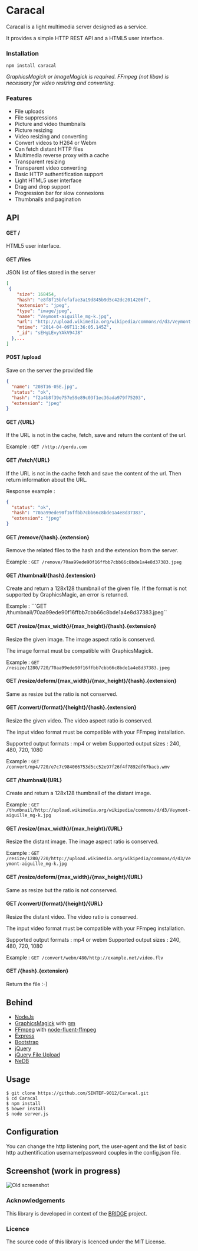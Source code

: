 Caracal
=======

Caracal is a light multimedia server designed as a service.

It provides a simple HTTP REST API and a HTML5 user interface.

### Installation
```npm install caracal```

_GraphicsMagick or ImageMagick is required. FFmpeg (not libav) is necessary for video resizing and converting._

### Features

 * File uploads
 * File suppressions
 * Picture and video thumbnails
 * Picture resizing
 * Video resizing and converting
  * Convert videos to H264 or Webm 
 * Can fetch distant HTTP files
  * Multimedia reverse proxy with a cache
  * Transparent resizing
  * Transparent video converting
  * Basic HTTP authentification support
 * Light HTML5 user interface
  * Drag and drop support
  * Progression bar for slow connexions
  * Thumbnails and pagination

## API

#### GET /

HTML5 user interface.

#### GET /files

JSON list of files stored in the server
```json
[
 {
    "size": 168454,
    "hash": "e8f8f15bfefafae3a19d845b9d5c42dc2014206f",
    "extension": "jpeg",
    "type": "image/jpeg",
    "name": "Veymont-aiguille_mg-k.jpg",
    "url": "http://upload.wikimedia.org/wikipedia/commons/d/d3/Veymont-aiguille_mg-k.jpg",
    "mtime": "2014-04-09T11:36:05.145Z",
    "_id": "sEHgLEvyYAkV94J8"
  },...
]
```

#### POST /upload

Save on the server the provided file
```json
{
  "name": "208T16-05E.jpg",
  "status": "ok",
  "hash": "f2a4b8f39e757e59e89c03f1ec36ada979f75203",
  "extension": "jpeg"
}
```

#### GET /{URL}

If the URL is not in the cache, fetch, save and return the content of the url.

Example : ```GET /http://perdu.com```

#### GET /fetch/{URL}

If the URL is not in the cache fetch and save the content of the url. Then return information about the URL.

Response example :
```json
{
  "status": "ok",
  "hash": "70aa99ede90f16ffbb7cbb66c8bde1a4e8d37383",
  "extension": "jpeg"
}
```

#### GET /remove/{hash}.{extension}

Remove the related files to the hash and the extension from the server.

Example : ```GET /remove/70aa99ede90f16ffbb7cbb66c8bde1a4e8d37383.jpeg```

#### GET /thumbnail/{hash}.{extension}

Create and return a 128x128 thumbnail of the given file. If the format is not supported by GraphicsMagic, an error is returned.

Example : ```GET /thumbnail/70aa99ede90f16ffbb7cbb66c8bde1a4e8d37383.jpeg``

#### GET /resize/{max_width}/{max_height}/{hash}.{extension}

Resize the given image. The image aspect ratio is conserved.

The image format must be compatible with GraphicsMagick.

Example : ```GET /resize/1280/720/70aa99ede90f16ffbb7cbb66c8bde1a4e8d37383.jpeg```

#### GET /resize/deform/{max_width}/{max_height}/{hash}.{extension}

Same as resize but the ratio is not conserved.

#### GET /convert/{format}/{height}/{hash}.{extension}

Resize the given video. The video aspect ratio is conserved.

The input video format must be compatible with your FFmpeg installation.

Supported output formats : mp4 or webm
Supported output sizes : 240, 480, 720, 1080

Example : ```GET /convert/mp4/720/e7c7c984066753d5cc52e97f26f4f7892df67bacb.wmv```

#### GET /thumbnail/{URL}

Create and return a 128x128 thumbnail of the distant image.

Example : ```GET /thumbnail/http://upload.wikimedia.org/wikipedia/commons/d/d3/Veymont-aiguille_mg-k.jpg```

#### GET /resize/{max_width}/{max_height}/{URL}

Resize the distant image. The image aspect ratio is conserved.

Example : ```GET /resize/1280/720/http://upload.wikimedia.org/wikipedia/commons/d/d3/Veymont-aiguille_mg-k.jpg```

#### GET /resize/deform/{max_width}/{max_height}/{URL}

Same as resize but the ratio is not conserved.

#### GET /convert/{format}/{height}/{URL}

Resize the distant video. The video ratio is conserved.

The input video format must be compatible with your FFmpeg installation.

Supported output formats : mp4 or webm
Supported output sizes : 240, 480, 720, 1080

Example : ```GET /convert/webm/480/http://example.net/video.flv```

#### GET /{hash}.{extension}

Return the file :-)

## Behind

 * [NodeJs](http://nodejs.org/)
 * [GraphicsMagick](http://www.graphicsmagick.org/) with [gm](http://aheckmann.github.io/gm/)
 * [FFmpeg](https://www.ffmpeg.org/) with [node-fluent-ffmpeg](https://github.com/fluent-ffmpeg/node-fluent-ffmpeg)
 * [Express](http://expressjs.com/)
 * [Bootstrap](http://getbootstrap.com)
 * [jQuery](http://jquery.com)
 * [jQuery File Upload](http://blueimp.github.io/jQuery-File-Upload/)
 * [NeDB](https://github.com/louischatriot/nedb)

## Usage

```
$ git clone https://github.com/SINTEF-9012/Caracal.git
$ cd Caracal
$ npm install
$ bower install
$ node server.js
```

## Configuration

You can change the http listening port, the user-agent and the list of basic http authentification username/password couples in the config.json file.

## Screenshot (work in progress)

![Old screenshot](http://i.imgur.com/vydii2e.png)

### Acknowledgements

This library is developed in context of the [BRIDGE](http://www.bridgeproject.eu/en) project.

### Licence

The source code of this library is licenced under the MIT License.
